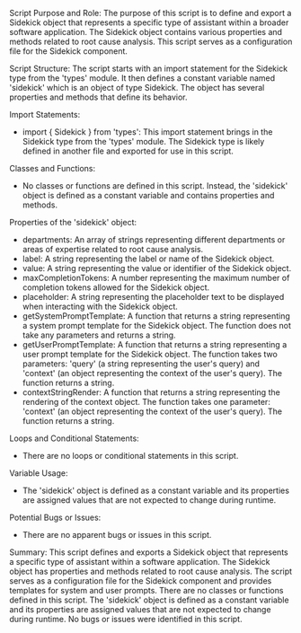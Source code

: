 Script Purpose and Role:
The purpose of this script is to define and export a Sidekick object that represents a specific type of assistant within a broader software application. The Sidekick object contains various properties and methods related to root cause analysis. This script serves as a configuration file for the Sidekick component.

Script Structure:
The script starts with an import statement for the Sidekick type from the 'types' module. It then defines a constant variable named 'sidekick' which is an object of type Sidekick. The object has several properties and methods that define its behavior.

Import Statements:
- import { Sidekick } from 'types': This import statement brings in the Sidekick type from the 'types' module. The Sidekick type is likely defined in another file and exported for use in this script.

Classes and Functions:
- No classes or functions are defined in this script. Instead, the 'sidekick' object is defined as a constant variable and contains properties and methods.

Properties of the 'sidekick' object:
- departments: An array of strings representing different departments or areas of expertise related to root cause analysis.
- label: A string representing the label or name of the Sidekick object.
- value: A string representing the value or identifier of the Sidekick object.
- maxCompletionTokens: A number representing the maximum number of completion tokens allowed for the Sidekick object.
- placeholder: A string representing the placeholder text to be displayed when interacting with the Sidekick object.
- getSystemPromptTemplate: A function that returns a string representing a system prompt template for the Sidekick object. The function does not take any parameters and returns a string.
- getUserPromptTemplate: A function that returns a string representing a user prompt template for the Sidekick object. The function takes two parameters: 'query' (a string representing the user's query) and 'context' (an object representing the context of the user's query). The function returns a string.
- contextStringRender: A function that returns a string representing the rendering of the context object. The function takes one parameter: 'context' (an object representing the context of the user's query). The function returns a string.

Loops and Conditional Statements:
- There are no loops or conditional statements in this script.

Variable Usage:
- The 'sidekick' object is defined as a constant variable and its properties are assigned values that are not expected to change during runtime.

Potential Bugs or Issues:
- There are no apparent bugs or issues in this script.

Summary:
This script defines and exports a Sidekick object that represents a specific type of assistant within a software application. The Sidekick object has properties and methods related to root cause analysis. The script serves as a configuration file for the Sidekick component and provides templates for system and user prompts. There are no classes or functions defined in this script. The 'sidekick' object is defined as a constant variable and its properties are assigned values that are not expected to change during runtime. No bugs or issues were identified in this script.